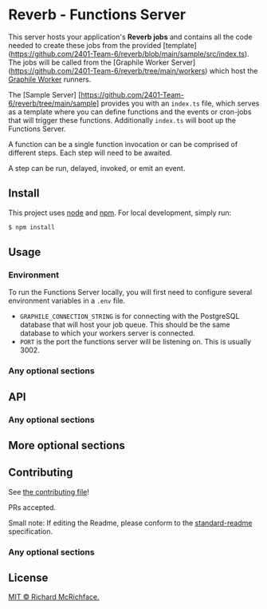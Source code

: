 # Reverb - Functions Server

This server hosts your application's **Reverb jobs** and contains all the code needed to create these jobs from the provided [template] (https://github.com/2401-Team-6/reverb/blob/main/sample/src/index.ts). The jobs will be called from the [Graphile Worker Server] (https://github.com/2401-Team-6/reverb/tree/main/workers) which host the [Graphile Worker](https://worker.graphile.org/) runners.

The [Sample Server] [https://github.com/2401-Team-6/reverb/tree/main/sample] provides you with an `index.ts` file, which serves as a template where you can define functions and the events or cron-jobs that will trigger these functions. Additionally `index.ts` will boot up the Functions Server.

A function can be a single function invocation or can be comprised of different steps. Each step will need to be awaited.

A step can be run, delayed, invoked, or emit an event.

## Install

This project uses [node](http://nodejs.org/) and [npm](https://www.npmjs.com/). For local development, simply run:

```sh
$ npm install
```

## Usage

### Environment
To run the Functions Server locally, you will first need to configure several environment variables in a `.env` file.
- `GRAPHILE_CONNECTION_STRING` is for connecting with the PostgreSQL database that will host your job queue. This should be the same database to which your workers server is connected.
- `PORT` is the port the functions server will be listening on. This is usually 3002. 

### Any optional sections

## API

### Any optional sections

## More optional sections

## Contributing

See [the contributing file](CONTRIBUTING.md)!

PRs accepted.

Small note: If editing the Readme, please conform to the [standard-readme](https://github.com/RichardLitt/standard-readme) specification.

### Any optional sections

## License

[MIT © Richard McRichface.](../LICENSE)